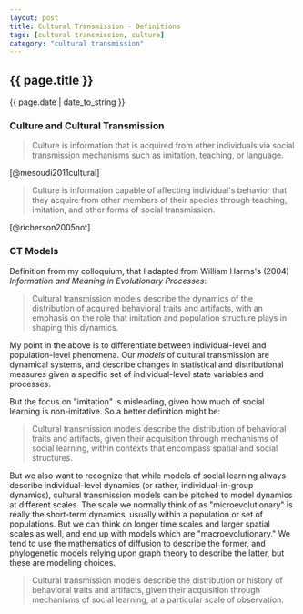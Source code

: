 ```yaml
---
layout: post
title: Cultural Transmission - Definitions
tags: [cultural transmission, culture]
category: "cultural transmission"
---
```


{{ page.title }}
----------------

<div class="publish_date">
{{ page.date | date_to_string }}
</div>

### Culture and Cultural Transmission ###

> Culture is information that is acquired from other individuals via social transmission mechanisms such as imitation, teaching, or language.

[@mesoudi2011cultural] 

> Culture is information capable of affecting individual's behavior that they acquire from other members of their species through teaching, 
> imitation, and other forms of social transmission.

[@richerson2005not]

### CT Models ###

Definition from my colloquium, that I adapted from William Harms's (2004) _Information and Meaning in Evolutionary Processes_:

>Cultural transmission models describe the dynamics of the distribution of acquired behavioral traits and artifacts, with an emphasis on the role that imitation and population structure plays in shaping this dynamics.

My point in the above is to differentiate between individual-level and population-level phenomena.  Our _models_ of cultural transmission are dynamical systems, and describe changes in statistical and distributional measures given a specific set of individual-level state variables and processes.  

But the focus on "imitation" is misleading, given how much of social learning is non-imitative.  So a better definition might be:

> Cultural transmission models describe the distribution of  behavioral traits and artifacts, given their acquisition through mechanisms of social learning, within contexts that encompass spatial and social structures.  

But we also want to recognize that while models of social learning always describe individual-level dynamics (or rather, individual-in-group dynamics), cultural transmission models can be pitched to model dynamics at different scales.  The scale we normally think of as "microevolutionary" is really the short-term dynamics, usually within a population or set of populations.  But we can think on longer time scales and larger spatial scales as well, and end up with models which are "macroevolutionary."  We tend to use the mathematics of diffusion to describe the former, and phylogenetic models relying upon graph theory to describe the latter, but these are modeling choices.  

> Cultural transmission models describe the distribution or history of behavioral traits and artifacts, given their acquisition through mechanisms of social learning, at a particular scale of observation.  




